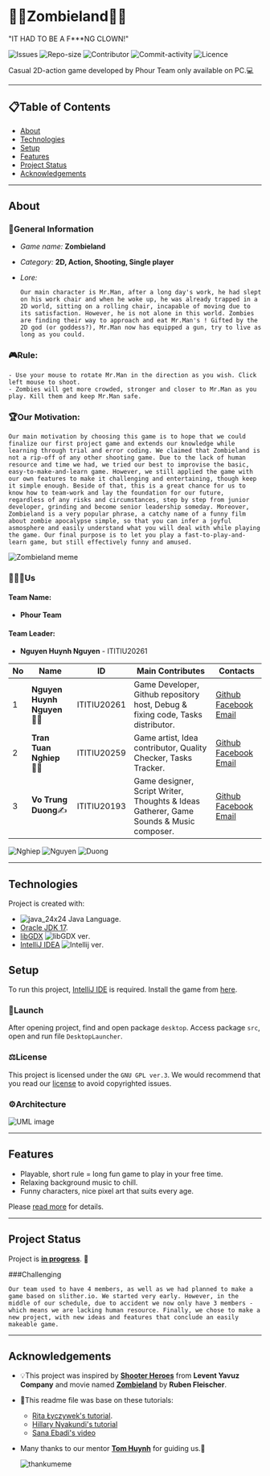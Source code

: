 # 🧟‍♂️Zombieland🧟‍♂️

"IT HAD TO BE A F***NG CLOWN!"

![Issues](https://img.shields.io/github/issues/PlayerNguyen/ZombieLand?logo=Github)
![Repo-size](https://img.shields.io/github/repo-size/PlayerNguyen/ZombieLand?logo=Github)
![Contributor](https://img.shields.io/github/contributors/PlayerNguyen/ZombieLand?logo=Github)
![Commit-activity](https://img.shields.io/github/commit-activity/w/PlayerNguyen/ZombieLand?logo=Github)
![Licence](https://img.shields.io/badge/license-GPL--3.0-orange)

Casual 2D-action game developed by Phour Team only available on PC.💻

---

## 📋Table of Contents
* [About](#about)
* [Technologies](#technologies)
* [Setup](#setup)
* [Features](#features)
* [Project Status](#project-status)
* [Acknowledgements](#acknowledgements)

---

## About

### 📌General Information

- _Game name:_ **Zombieland**

- _Category:_ **2D, Action, Shooting, Single player**

- _Lore:_
  ```
  Our main character is Mr.Man, after a long day's work, he had slept on his work chair and when he woke up, he was already trapped in a 2D world, sitting on a rolling chair, incapable of moving due to its satisfaction. However, he is not alone in this world. Zombies are finding their way to approach and eat Mr.Man's ! Gifted by the 2D god (or goddess?), Mr.Man now has equipped a gun, try to live as long as you could.
  ```
### 🎮Rule:
```
- Use your mouse to rotate Mr.Man in the direction as you wish. Click left mouse to shoot.
- Zombies will get more crowded, stronger and closer to Mr.Man as you play. Kill them and keep Mr.Man safe.
```
### 🏆Our Motivation:
```
Our main motivation by choosing this game is to hope that we could finalize our first project game and extends our knowledge while learning through trial and error coding. We claimed that Zombieland is not a rip-off of any other shooting game. Due to the lack of human resource and time we had, we tried our best to improvise the basic, easy-to-make-and-learn game. However, we still applied the game with our own features to make it challenging and entertaining, though keep it simple enough. Beside of that, this is a great chance for us to know how to team-work and lay the foundation for our future, regardless of any risks and circumstances, step by step from junior developer, grinding and become senior leadership someday. Moreover, Zombieland is a very popular phrase, a catchy name of a funny film about zombie apocalypse simple, so that you can infer a joyful asmosphere and easily understand what you will deal with while playing the game. Our final purpose is to let you play a fast-to-play-and-learn game, but still effectively funny and amused.
```
![Zombieland meme](https://user-images.githubusercontent.com/99407775/169956417-39f9e4bf-89b7-4cb3-ba6f-66bb85fd49b3.jpg)


### 👨‍👦‍👦Us

#### Team Name: 
 - **Phour Team**

#### Team Leader: 
- **Nguyen Huynh Nguyen** - ITITIU20261

| No  | Name                          | ID          | Main Contributes                                                                       | Contacts                                                                                                                                |
|-----|-------------------------------|-------------|----------------------------------------------------------------------------------------|-----------------------------------------------------------------------------------------------------------------------------------------|
| 1   | **Nguyen Huynh Nguyen** 👨‍💻 | ITITIU20261 | Game Developer, Github repository host, Debug & fixing code, Tasks distributor.        | [Github](https://github.com/PlayerNguyen) [Facebook](https://www.facebook.com/Okura.Nguyen) [Email](mailto:nhnguyen.forwork@gmail.com)  |
| 2   | **Tran Tuan Nghiep** 👨‍🎨    | ITITIU20259 | Game artist, Idea contributor, Quality Checker, Tasks Tracker.                         | [Github](https://github.com/TuanNghiep) [Facebook](https://www.facebook.com/nghiep.tuan.58) [Email](mailto:nghieptrantuan@gmail.com)    |
| 3   | **Vo Trung Duong**✍           | ITITIU20193 | Game designer, Script Writer, Thoughts & Ideas Gatherer, Game Sounds & Music composer. | [Github](https://github.com/Callmeserpent) [Facebook](https://www.facebook.com/callmeserpent) [Email](mailto:voduong22092002@gmail.com) |
![Nghiep](https://user-images.githubusercontent.com/99407775/169956795-c0385c89-680b-4c5b-b347-caa156600829.jpg) ![Nguyen](https://user-images.githubusercontent.com/99407775/169956846-9995cc3d-dc69-4b52-b792-9e0ddcacc683.jpg) ![Duong](https://user-images.githubusercontent.com/99407775/169956928-c4f8def2-fb22-422d-87e7-a7f43fedf070.jpg)

---

## Technologies

Project is created with:
- ![java_24x24](https://user-images.githubusercontent.com/99407775/169029133-7f054149-020d-4853-91dd-942b9d4045c0.png) Java Language.
- [Oracle JDK 17](https://www.oracle.com/java/technologies/javase/jdk17-archive-downloads.html).
- [libGDX](https://libgdx.com/) ![libGDX ver](https://img.shields.io/badge/version-1.10.0.-yellowgreen).
- [IntelliJ IDEA](https://www.jetbrains.com/idea/download/#section=windows) ![Intellij ver](https://img.shields.io/badge/version-2021.3.3-ff69b4).

## Setup
To run this project, [IntelliJ IDE](https://www.jetbrains.com/idea/download/#section=windows) is required. Install the game from [here](https://github.com/PlayerNguyen/ZombieLand). 

### 🔑Launch
After opening project, find and open package `desktop`. Access package `src`, open and run file `DesktopLauncher`.

### ⚖️License
This project is licensed under the ```GNU GPL ver.3```.
We would recommend that you read our [license](https://github.com/PlayerNguyen/ZombieLand/blob/master/LICENSE) to avoid copyrighted issues.

### ⚙Architecture
![UML image]()

---

## Features
- Playable, short rule = long fun game to play in your free time.
- Relaxing background music to chill. 
- Funny characters, nice pixel art that suits every age.

Please [read more]() for details. 

---

## Project Status

Project is [**in progress**](https://github.com/PlayerNguyen/ZombieLand/blob/update/readme/TIMELINE.md).
🤔

###Challenging
```
Our team used to have 4 members, as well as we had planned to make a game based on slither.io. We started very early. However, in the middle of our schedule, due to accident we now only have 3 members - which means we are lacking human resource. Finally, we chose to make a new project, with new ideas and features that conclude an easily makeable game.
```
---

## Acknowledgements
- 💡This project was inspired by [**Shooter Heroes**](https://play.google.com/store/apps/details?id=com.LeventYavuzCompany.TheBeastGame&hl=en_US&gl=US) from **Levent Yavuz Company** and movie named [**Zombieland**](https://en.wikipedia.org/wiki/Zombieland) by **Ruben Fleischer**.
- 👑This readme file was base on these tutorials:
  - [Rita Łyczywek's tutorial](https://bulldogjob.com/news/449-how-to-write-a-good-readme-for-your-github-project).
  - [Hillary Nyakundi's tutorial](https://www.freecodecamp.org/news/how-to-write-a-good-readme-file/)
  - [Sana Ebadi's video](https://www.youtube.com/watch?v=vB_Z3JjkVwU)
- Many thanks to our mentor [**Tom Huynh**](mailto:tomhuynhsg@gmail.com) for guiding us.🤗

  ![thankumeme](https://user-images.githubusercontent.com/99232451/163300884-74f400b5-63ac-4997-b138-8d822bf38fdb.jpg)